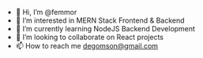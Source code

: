 - 👋 Hi, I’m @femmor
- 👀 I’m interested in MERN Stack Frontend & Backend
- 🌱 I’m currently learning NodeJS Backend Development
- 💞️ I’m looking to collaborate on React projects
- 📫 How to reach me degomson@gmail.com

<!---
femmor/femmor is a ✨ special ✨ repository because its `README.md` (this file) appears on your GitHub profile.
You can click the Preview link to take a look at your changes.
--->
